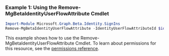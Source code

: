 ### Example 1: Using the Remove-MgBetaIdentityUserFlowAttribute Cmdlet
```powershell
Import-Module Microsoft.Graph.Beta.Identity.SignIns
Remove-MgBetaIdentityUserFlowAttribute -IdentityUserFlowAttributeId $identityUserFlowAttributeId
```
This example shows how to use the Remove-MgBetaIdentityUserFlowAttribute Cmdlet.
To learn about permissions for this resource, see the [permissions reference](/graph/permissions-reference).
